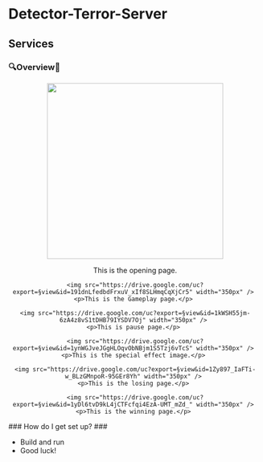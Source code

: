 # Detector-Terror-Server #
## Services
### 🔍Overview🔎
<div align="center">
    <img src="https://drive.google.com/uc?export=§view&id=1kWSH55jm-6zA4z8vS1tDHB79IYSDV7Oj" width="350px" /> 
    <p>This is the opening page.</p> 
    
    <img src="https://drive.google.com/uc?export=§view&id=191dnLfedbdFrxuV_xIf8SLHmqCqXjCr5" width="350px" /> 
    <p>This is the Gameplay page.</p> 

    <img src="https://drive.google.com/uc?export=§view&id=1kWSH55jm-6zA4z8vS1tDHB79IYSDV7Oj" width="350px" /> 
    <p>This is pause page.</p> 

    <img src="https://drive.google.com/uc?export=§view&id=1ynWGJveJGgHLOqvObNBjm1S5Tzj6vTcS" width="350px" /> 
    <p>This is the special effect image.</p> 

    <img src="https://drive.google.com/uc?export=§view&id=1Zy897_IaFTi-w_BLzGMnpoR-95GEr8Yh" width="350px" /> 
    <p>This is the losing page.</p> 

    <img src="https://drive.google.com/uc?export=§view&id=1yDl6tvD9kL4jCTFcfqi4EzA-UMT_mZd_" width="350px" /> 
    <p>This is the winning page.</p> 
</div>  
### How do I get set up? ###

* Build and run 
* Good luck!
